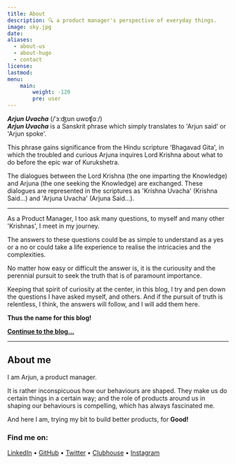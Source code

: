 ```yaml
---
title: About
description: 🔍 a product manager's perspective of everyday things.
image: sky.jpg
date:
aliases:
  - about-us
  - about-hugo
  - contact
license:
lastmod:
menu:
    main: 
        weight: -120
        pre: user
---
```


***Arjun Uvacha*** (/ˈɜːʤʊn ʊwɒʧɑː/)\
***Arjun Uvacha*** is a Sanskrit phrase which simply translates to 'Arjun said' or 'Arjun spoke'.

This phrase gains significance from the Hindu scripture 'Bhagavad Gita', in which the troubled and curious Arjuna inquires Lord Krishna about what to do before the epic war of Kurukshetra.

The dialogues between the Lord Krishna (the one imparting the Knowledge) and Arjuna (the one seeking the Knowledge) are exchanged. These dialogues are represented in the scriptures as 'Krishna Uvacha' (Krishna Said...) and 'Arjuna Uvacha' (Arjuna Said...).

---

As a Product Manager, I too ask many questions, to myself and many other 'Krishnas', I meet in my journey.

The answers to these questions could be as simple to understand as a yes or a no or could take a life experience to realise the intricacies and the complexities.

No matter how easy or difficult the answer is, it is the curiousity and the perennial pursuit to seek the truth that is of paramount importance.

Keeping that spirit of curiosity at the center, in this blog, I try and pen down the questions I have asked myself, and others. And if the pursuit of truth is relentless, I think, the answers will follow, and I will add them here.

**Thus the name for this blog!**

**[Continue to the blog...](../)**

---

## About me

I am Arjun, a product manager.

It is rather inconspicuous how our behaviours are shaped. They make us do certain things in a certain way; and the role of products around us in shaping our behaviours is compelling, which has always fascinated me.

And here I am, trying my bit to build better products, for **Good!**

### Find me on:
[LinkedIn](https://www.linkedin.com/in/harisharjun/) • [GitHub](https://github.com/harisharjun) • [Twitter](https://twitter.com/arjunuvacha_) •  [Clubhouse](https://clubhouse.com/@arjunuvacha) • [Instagram](https://www.instagram.com/arjunuvacha/)
